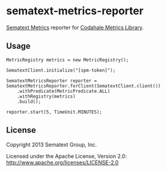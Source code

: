 sematext-metrics-reporter
====

[Sematext Metrics](http://github.com/sematext/sematext-metrics) reporter for [Codahale Metrics Library](http://metrics.codahale.com/).

## Usage

    MetricRegistry metrics = new MetricRegistry();

    SematextClient.initialize("[spm-token]");

    SematextMetricsReporter reporter = SematextMetricsReporter.forClient(SematextClient.client())
        .withPredicate(MetricPredicate.ALL)
        .withRegistry(metrics)
        .build();

    reporter.start(5, TimeUnit.MINUTES);

## License

Copyright 2013 Sematext Group, Inc.

Licensed under the Apache License, Version 2.0: http://www.apache.org/licenses/LICENSE-2.0
